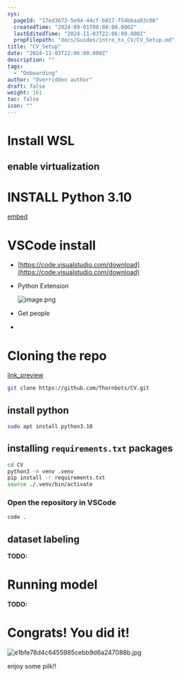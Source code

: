 ```yaml
---
sys:
  pageId: "17ed3673-5e94-44cf-b817-f54bbaa03c06"
  createdTime: "2024-09-01T00:08:00.000Z"
  lastEditedTime: "2024-11-03T22:06:00.000Z"
  propFilepath: "docs/Guides/intro_to_CV/CV_Setup.md"
title: "CV_Setup"
date: "2024-11-03T22:06:00.000Z"
description: ""
tags:
  - "Onboarding"
author: "Overridden author"
draft: false
weight: 161
toc: false
icon: ""
---
```


# Install WSL

## enable virtualization

# INSTALL Python 3.10

[embed](https://www.rose-hulman.edu/class/csse/csse132/2425a/labs/prelab1-wsl2.html)

# VSCode install

- [https://code.visualstudio.com/download](https://code.visualstudio.com/download)
- Python Extension

	![image.png](https://prod-files-secure.s3.us-west-2.amazonaws.com/d518164a-d88e-44d1-a4ee-3adb3bd8bce0/d82b6650-a5e4-4d3c-b8c9-93d817dae00e/image.png?X-Amz-Algorithm=AWS4-HMAC-SHA256&X-Amz-Content-Sha256=UNSIGNED-PAYLOAD&X-Amz-Credential=ASIAZI2LB466YNIINJ5A%2F20250308%2Fus-west-2%2Fs3%2Faws4_request&X-Amz-Date=20250308T200140Z&X-Amz-Expires=3600&X-Amz-Security-Token=IQoJb3JpZ2luX2VjEBoaCXVzLXdlc3QtMiJGMEQCIH4%2FnW19W0s2XzchJ53s%2B8J4hGteyFuXJVpBQ3X78hBzAiBI%2BC1LD8O4usGPFO7L5c%2B%2FV5wPlo%2FfZldfK%2F2wsoo21yr%2FAwhjEAAaDDYzNzQyMzE4MzgwNSIMbJo45h7MhDVg4gNQKtwD5sjFNkZDmJY2LZtdejikjnuO3DHjYDp88akOUpa2GVW8lTvcuWAgpGUxsYi6j34A%2FDkMPeT%2BzudERV6wGjyOlAKRl13bKbRZ0ldnAnOkpdQy3OytKiQicosk4%2FsM1JEkBbIbr0E%2B5Ygeljz23Xzab9WAdsbO0332ECzyPkRcA9%2FmHq3yATeAYQ7GRNjygP2NCoCuMsFoGi%2FUVycjLHrKFwQ02OanFuZNgBGxGxyo68VnCU6Z6acbTZ0WXodjvV9wERYYvZUBVP9knSVgacBPB1qOcwZ6ktVdv8w9RQ7rEqdQTP%2Fx%2FyKf3LqTP4Nlr1GlznvAmO1yoVaUMvdsmRlNgLGOuSVO8mYZiGjC1iCmy2aDRhguFnj5SV6Hi0nQ9kbiMqHm6DqxxTeOZKFZWH3vdZzKdokUfAipPSpUtXokLJVJavUCSkQf%2Bnx24B52aUpIBn5rFQjE18B95AIldfw2MEkvKDQsUCVNU4kqjh9Odj%2BnAe6PGvwXwo%2F%2BB5ZY%2BzUd9586Sj8HnqNRK6iMvh8pQydyh1w6XsBbDKTQMv2otWTxMeMLy%2BID8B479so170LpEqSPN%2FY60%2BRULEUn%2BRYHRGk5HCfer1Ib6salLpXlaTHGNx7%2BpYpMq3FbuTswuoKyvgY6pgGUKG9hmlE0bqkNsZ34tr9Vm27P4mol55KX1xyiOSkSWxI2s2844TQmkPltMWPkGwpKO%2FEAbjUps73I%2FFDqSFfkaKPUCOyB7wY7mmZ3mJiu86V6DZbeYOxb4jSJF9wKBLVvjNg%2FfeZIqAJgYQHe2wIrWGICp6u8x6X71vZHy73IzuGrh5hlXiRi8Mkwm2T0kFa%2Fb8ZWm%2BVHrPNXNxZA8NtlrCRdhdLz&X-Amz-Signature=3741ac0849bfd222dc29b78fbda374c91c181f0aa6bac775212295ad5a64d2df&X-Amz-SignedHeaders=host&x-id=GetObject)
- Get people
- 

# Cloning the repo

[link_preview](https://github.com/Thornbots/CV/)

```bash
git clone https://github.com/Thornbots/CV.git
```

## install python

```bash
sudo apt install python3.10
```

## installing `requirements.txt` packages

```bash
cd CV
python3 -m venv .venv
pip install -r requirements.txt
source ./.venv/bin/activate
```

### Open the repository in VSCode

```bash
code .
```

## dataset labeling  

**TODO:**

# Running model

**TODO:**

# Congrats! You did it!

![e1bfe78d4c6455985cebb9d6a247088b.jpg](https://prod-files-secure.s3.us-west-2.amazonaws.com/d518164a-d88e-44d1-a4ee-3adb3bd8bce0/7d1ce04e-65d6-40c8-814d-754280e9515a/e1bfe78d4c6455985cebb9d6a247088b.jpg?X-Amz-Algorithm=AWS4-HMAC-SHA256&X-Amz-Content-Sha256=UNSIGNED-PAYLOAD&X-Amz-Credential=ASIAZI2LB466VI3KBAN5%2F20250308%2Fus-west-2%2Fs3%2Faws4_request&X-Amz-Date=20250308T200135Z&X-Amz-Expires=3600&X-Amz-Security-Token=IQoJb3JpZ2luX2VjEBoaCXVzLXdlc3QtMiJHMEUCIAmRQKpVi9zbWJZP12VCjS%2FHzf28bSoTsruVqWIyA3ZzAiEAw9DctJoOIYZjSZWa%2BRA4sUCXY4Y5ySuckbf4Vk4mE8wq%2FwMIYxAAGgw2Mzc0MjMxODM4MDUiDB4A2VIm8RuzWpV2QircA9eJFUJpXs2jiUvqkDfepYfzM%2BWRB%2BmYfaHbPGi4p4gP6wfV1oFAHw1XfsM8ZDi%2B%2B8Vl9Tmn1kbGtsn6Mxmy50H7LswrMPGwXVihK8pR8zRMS2GkLpm59L14VyJAszN8Tx7TaeZz7bFZx%2FpVSDdFiecCXHuCwiKyMrZYNfYt2RbJPKAbrHbJM1PfXBcp8leAQ8eRAPpY8bp%2FIw6ByMXgc%2B60kMBcHU5FnbIM8k0bho0hfWq%2F8coWwWTBHwv6Yp8rRy%2BWjZJG38gMxdWJaA8V%2BhWqv0grA4eESBOWkQlcZFQJ0dWppevepyLItes3O4Ctw%2Fx5h3IG6iR4c%2Fr%2FjYp%2FaHQYsuVHXZQXKgqAESRGiuAvIzXW%2B2lthKyLs3d4PtkVozb%2ByntUF7iT5p3Y%2F%2FBqVYtOwBv1Yge1M2y4kGCyH8jN%2F06flCWf45vJ61je%2BMYCQxEOoGUh4AZ7SjJBoLREe4CUjhs5zzG5e8AWm5twai0C9bO1bLjhx55pB6%2BE0RG1ScyEPiXuC2sWyam7ok6yY3zVYseXi342%2BJX%2F0eDkBNnBUtOPMEmzRPMSOZzx%2ByG%2Fi69%2BjlZS1pExJyc8la1XDhk94wfN98d2zo7BBOFxl6jrFKYlunBzTFLT%2FynIMNGCsr4GOqUBNY0y8XC%2BycjxR9IpCWsRjoX4VblyV63PTLGqaLsihU%2FtZbUH%2B5wDCOnbCQqHnu%2FjwkdOhhyV7EU1o1m7%2FEjgv4MzT%2B5KdxDsKXs6NNXuwLRtarS5HD2IT3pEkwl2VuFN1P59B2cVA0TwuUHTVHsCceZSCM%2Bq64MyHHG8O8ElAg%2BG1l1xd4OJyGWpCklQcpMw5H0%2F7XKItqgKnGN3yRzZ%2BSQyLVJG&X-Amz-Signature=98bb24f35f663c473b585cb93bab2386a9e47dc104a10de94036105e68187dc6&X-Amz-SignedHeaders=host&x-id=GetObject)

enjoy some pilk!!
